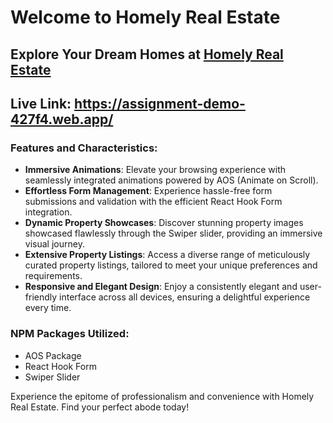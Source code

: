 # Welcome to Homely Real Estate

## Explore Your Dream Homes at [Homely Real Estate](https://assignment-demo-427f4.web.app/)

## Live Link: https://assignment-demo-427f4.web.app/

### Features and Characteristics:

- **Immersive Animations**: Elevate your browsing experience with seamlessly integrated animations powered by AOS (Animate on Scroll).
- **Effortless Form Management**: Experience hassle-free form submissions and validation with the efficient React Hook Form integration.
- **Dynamic Property Showcases**: Discover stunning property images showcased flawlessly through the Swiper slider, providing an immersive visual journey.
- **Extensive Property Listings**: Access a diverse range of meticulously curated property listings, tailored to meet your unique preferences and requirements.
- **Responsive and Elegant Design**: Enjoy a consistently elegant and user-friendly interface across all devices, ensuring a delightful experience every time.

### NPM Packages Utilized:

- AOS Package
- React Hook Form
- Swiper Slider

Experience the epitome of professionalism and convenience with Homely Real Estate. Find your perfect abode today!
